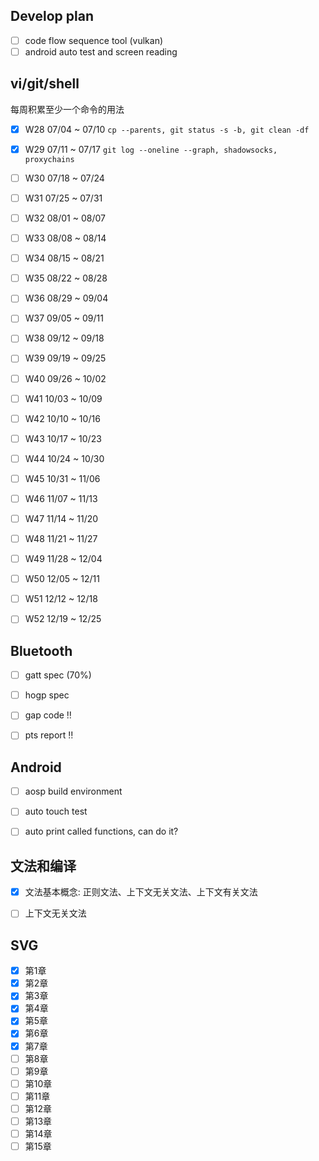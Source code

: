 
## Develop plan

- [ ] code flow sequence tool (vulkan)
- [ ] android auto test and screen reading

## vi/git/shell

每周积累至少一个命令的用法
- [x] W28 07/04 ~ 07/10 `cp --parents, git status -s -b, git clean -df`
- [x] W29 07/11 ~ 07/17 `git log --oneline --graph, shadowsocks, proxychains`
- [ ] W30 07/18 ~ 07/24
- [ ] W31 07/25 ~ 07/31
- [ ] W32 08/01 ~ 08/07
- [ ] W33 08/08 ~ 08/14
- [ ] W34 08/15 ~ 08/21
- [ ] W35 08/22 ~ 08/28
- [ ] W36 08/29 ~ 09/04
- [ ] W37 09/05 ~ 09/11
- [ ] W38 09/12 ~ 09/18
- [ ] W39 09/19 ~ 09/25
- [ ] W40 09/26 ~ 10/02
- [ ] W41 10/03 ~ 10/09
- [ ] W42 10/10 ~ 10/16
- [ ] W43 10/17 ~ 10/23
- [ ] W44 10/24 ~ 10/30
- [ ] W45 10/31 ~ 11/06
- [ ] W46 11/07 ~ 11/13
- [ ] W47 11/14 ~ 11/20
- [ ] W48 11/21 ~ 11/27
- [ ] W49 11/28 ~ 12/04
- [ ] W50 12/05 ~ 12/11
- [ ] W51 12/12 ~ 12/18
- [ ] W52 12/19 ~ 12/25


## Bluetooth

- [ ] gatt spec (70%)
- [ ] hogp spec
- [ ] gap code :bangbang:
- [ ] pts report :bangbang:


## Android

- [ ] aosp build environment
- [ ] auto touch test
- [ ] auto print called functions, can do it?


## 文法和编译

- [x] 文法基本概念: 正则文法、上下文无关文法、上下文有关文法
- [ ] 上下文无关文法


## SVG

- [x] 第1章
- [x] 第2章
- [x] 第3章
- [x] 第4章
- [x] 第5章
- [x] 第6章
- [x] 第7章
- [ ] 第8章
- [ ] 第9章
- [ ] 第10章
- [ ] 第11章
- [ ] 第12章
- [ ] 第13章
- [ ] 第14章
- [ ] 第15章
